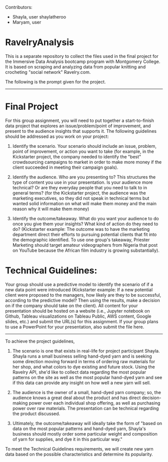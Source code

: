 Contributors:
- Shayla, user shaylatheroo
- Maryam, user <insert username here>

# RavelryAnalysis
This is a separate repository to collect the files used in the final project for the Immersive Data Analysis bootcamp program with Montgomery College. It is based on scraping and analyzing data from popular knitting and crocheting "social network" Ravelry.com.

The following is the prompt given for the project.

---

# Final Project
For this group assignment, you will need to put together a start-to-finish data project that explores an issue/problem/point of improvement, and present to the audience insights that supports it. The following guidelines should be addressed as you work on your project:

1. Identify the scenario. Your scenario should include an issue, problem, point of improvement, or action you want to take (for example, in the Kickstarter project, the company needed to identify the "best" crowdsourcing campaigns to market in order to make more money if the client succeeded in meeting their campaign goals). 

2. Identify the audience. Who are you presenting to? This structures the type of content you use in your presentation. Is your audience more technical? Or are they everyday people that you need to talk to in general terms? (for the Kickstarter project, the audience was the marketing executives, so they did not speak in technical terms but wanted solid information on what will make them money and the main reason why it will make them money)

3. Identify the outcome/takeaway. What do you want your audience to do once you give them your insights? What kind of action do they need to do? (Kickstarter example: The outcome was to have the marketing department direct their efforts to pursuing potential clients that fit into the demographic identified. To use one group's takeaway, Priester Marketing should target amateur videographers from Nigeria that post on YouTube because the African film industry is growing substantially).

# Technical Guidelines:

Your group should use a predictive model to identify the scenario of if a new data point were introduced (Kickstarter example: If a new potential client were proposed to the managers, how likely are they to be successful, according to the predictive model? Then using the results, make a decision on if the company should take on the client).
All content for your presentation should be hosted on a website (i.e., Jupyter notebook on Github, Tableau visualizations on Tableau Public, AWS content, Google slides, etc.) and submit the URL(s) for this assignment. If your group plans to use a PowerPoint for your presentation, also submit the file here.

---

To achieve the project guidelines,
1. The scenario is one that exists in real-life for project participant Shayla. Shayla runs a small business selling hand-dyed yarn and is seeking some direction moving forward in terms of ordering raw materials for her shop, and what colors to dye existing and future stock. Using the Ravelry API, she'd like to collect data regarding the most popular patterns on the site as well as the most popular hand-dyed yarn and see if this data can provide any insight on how well a new yarn will sell.

2. The audience is the owner of a small, hand-dyed yarn company; so, the audience knows a great deal about the product and has direct decision-making power over each individual shop offering, as well as purchasing power over raw materials. The presentation can be technical regarding the product discussed.

3. Ultimately, the outcome/takeaway will ideally take the form of "based on data on the most popular patterns and hand-dyed yarn, Shayla's business should mostly order some particular weight and composition of yarn for supplies, and dye it in this particular way."

To meet the Technical Guidelines requirements, we will create new yarn data based on the possible characteristics and determine its popularity.
